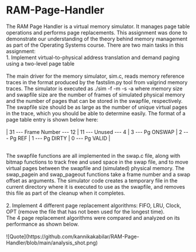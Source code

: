 # RAM-Page-Handler
The RAM Page Handler is a virtual memory simulator. It manages page table operations and performs page replacements. This assignment was done to demonstrate our understanding of the theory behind memory management as part of the Operating Systems course. There are two main tasks in this assignment:<br/>
       1. Implement virtual-to-physical address translation and demand paging using a two-level page table <br/><br/>
       The main driver for the memory simulator, sim.c, reads memory reference traces in the format produced by the fastslim.py tool from valgrind memory traces. The simulator is executed as ./sim -f -m -s -a where memory size and swapfile size are the number of frames of simulated physical memory and the number of pages that can be stored in the swapfile, respectively. The swapfile size should be as large as the number of unique virtual pages in the trace, which you should be able to determine easily. The format of a page table entry is shown below here: <br/> <br/>
    | 31 --- Frame Number --- 12 | 11 --- Unused --- 4 | 3 --- Pg ONSWAP | 2 --- Pg REF | 1 --- Pg DIRTY | 0 --- Pg VALID | 
    
 <br/>
       The swapfile functions are all implemented in the swap.c file, along with bitmap functions to track free and used space in the swap file, and to move virtual pages between the swapfile and (simulated) physical memory. The swap_pagein and swap_pageout functions take a frame number and a swap offset as arguments. The simulator code creates a temporary file in the current directory where it is executed to use as the swapfile, and removes this file as part of the cleanup when it completes.    
<br/><br/>
2. Implement 4 different page replacement algorithms: FIFO, LRU, Clock, OPT (remove the file that has not been used for the longest time). <br/>
The 4 page replacement algorithms were compared and analyzed on its performance as shown below. <br/> <br/>
![Quote](https://github.com/kannikakabilar/RAM-Page-Handler/blob/main/analysis_shot.png)
    
